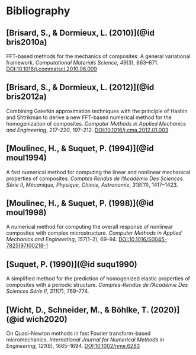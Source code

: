 # Bibliography

## [Brisard, S., & Dormieux, L. (2010)](@id bris2010a)

FFT-based methods for the mechanics of composites: A general
variational framework. *Computational Materials Science*, *49*(3),
663–671. [DOI:10.1016/j.commatsci.2010.06.009](https://doi.org/10.1016/j.commatsci.2010.06.009)

## [Brisard, S., & Dormieux, L. (2012)](@id bris2012a)

Combining Galerkin approximation techniques with the principle of
Hashin and Shtrikman to derive a new FFT-based numerical method for
the homogenization of composites. *Computer Methods in Applied
Mechanics and Engineering*, *217–220*,
197–212. [DOI:10.1016/j.cma.2012.01.003](https://doi.org/10.1016/j.cma.2012.01.003)

## [Moulinec, H., & Suquet, P. (1994)](@id moul1994)

A fast numerical method for computing the linear and nonlinear
mechanical properties of composites. *Comptes Rendus de l’Académie Des
Sciences. Série II, Mécanique, Physique, Chimie, Astronomie*,
*318*(11), 1417–1423.

## [Moulinec, H., & Suquet, P. (1998)](@id moul1998)

A numerical method for computing the overall response of nonlinear
composites with complex microstructure. *Computer Methods in Applied
Mechanics and Engineering*, *157*(1–2),
69–94. [DOI:10.1016/S0045-7825(97)00218-1](https://doi.org/10.1016/S0045-7825(97)00218-1)

## [Suquet, P. (1990)](@id suqu1990)

A simplified method for the prediction of homogenized elastic
properties of composites with a periodic structure. *Comptes-Rendus de
l’Académie Des Sciences Série II*, *311*(7), 769–774.

## [Wicht, D., Schneider, M., & Böhlke, T. (2020)](@id wich2020)

On Quasi-Newton methods in fast Fourier transform-based
micromechanics. *International Journal for Numerical Methods in
Engineering*, *121*(8),
1665–1694. [DOI:10.1002/nme.6283](https://doi.org/10.1002/nme.6283)
